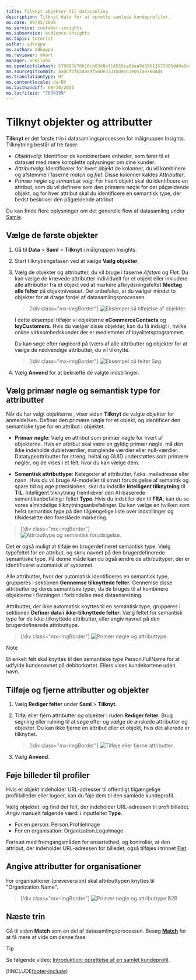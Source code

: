 ```yaml
---
title: Tilknyt objekter til datasamling
description: Tilknyt data for at oprette samlede kundeprofiler.
ms.date: 09/25/2020
ms.service: customer-insights
ms.subservice: audience-insights
ms.topic: tutorial
author: adkuppa
ms.author: adkuppa
ms.reviewer: mhart
manager: shellyha
ms.openlocfilehash: 570683876b10cb83d8af14552ca9bea9d80613575005d49a9af37cc16b8e75c9
ms.sourcegitcommit: aa0cfbf6240a9f560e3131bdec63e051a8786dd4
ms.translationtype: HT
ms.contentlocale: da-DK
ms.lasthandoff: 08/10/2021
ms.locfileid: "7034399"
---
```

# <a name="map-entities-and-attributes"></a>Tilknyt objekter og attributter

**Tilknyt** er det første trin i datasamlingsprocessen for målgruppen Insights. Tilknytning består af tre faser:

- *Objektvalg*: Identificer de kombinerbare enheder, som fører til et datasæt med mere komplette oplysninger om dine kunder.
- *Attributvalg*: Identificerer for hvert objekt de kolonner, du vil kombinere og afstemme i faserne *match* og *flet*. Disse kolonner kaldes *Attributter*.
- *Primær nøgle og semantisk valg*: For hvert objekt skal du identificere en attribut, som du vil definere som den primære nøgle for det pågældende objekt, og for hver attribut skal du identificere en semantisk type, der bedst beskriver den pågældende attribut.

Du kan finde flere oplysninger om det generelle flow af datasamling under [Samle](data-unification.md).

## <a name="select-the-first-entities"></a>Vælge de første objekter

1. Gå til **Data** > **Saml** > **Tilknyt** i målgruppen Insights.

2. Start tilknytningsfasen ved at vælge **Vælg objekter**.

3. Vælg de objekter og attributter, du vil bruge i faserne *Afstem* og *Flet*. Du kan vælge de krævede attributter individuelt for et objekt eller inkludere alle attributter fra et objekt ved at markere afkrydsningsfeltet **Medtag alle felter** på objektniveauet. Det anbefales, at du vælger mindst to objekter for at drage fordel af datasamlingsprocessen.

   > [!div class="mx-imgBorder"]
   > ![Eksempel på tilføjelse af objekter.](media/data-manager-configure-map-add-entities-example.png "Eksempel på tilføjelse af objekter")

   I dette eksempel tilføjer vi objekterne **eCommerceContacts** og **loyCustomers**. Hvis du vælger disse objekter, kan du få indsigt i, hvilke online virksomhedskunder der er medlemmer af loyalitetsprogrammet.
   
   Du kan søge efter nøgleord på tværs af alle attributter og objekter for at vælge de nødvendige attributter, du vil tilknytte.
   
     > [!div class="mx-imgBorder"]
   > ![Eksempel på feltet Søg.](media/data-manager-configure-map-search-fields-example.png "Eksempel på feltet Søg")

4. Vælg **Anvend** for at bekræfte de valgte indstillinger.

## <a name="select-primary-key-and-semantic-type-for-attributes"></a>Vælg primær nøgle og semantisk type for attributter

Når du har valgt objekterne , viser siden **Tilknyt** de valgte objekter for anmeldelsen. Definer den primære nøgle for et objekt, og identificer den semantiske type for en attribut i objektet.

- **Primær nøgle**: Vælg en attribut som primær nøgle for hvert af objekterne. Hvis en attribut skal være en gyldig primær nøgle, må den ikke indeholde dubletværdier, manglende værdier eller null-værdier. Datatypeattributter for streng, heltal og GUID understøttes som primære nøgler, og de vises i et felt, hvor du kan vælge dem.

- **Semantisk attributtype**: Kategorier af attributter, f.eks. mailadresse eller navn. Hvis du vil bruge AI-modeller til smart forudsigelse af semantik og spare tid og øge præcisionen, skal du indstille **Intelligent tilknytning** til **TIL**. Intelligent tilknytning fremhæver den AI-baserede semantikanbefaling i feltet **Type**. Hvis du indstiller den til **FRA**, kan du se vores almindelige tilknytningsanbefalinger. Du kan vælge en hvilken som helst semantisk type på den tilgængelige liste over indstillinger og tilsidesætte den foreslåede markering.

> [!div class="mx-imgBorder"]
> ![Attributtype og semantisk forudsigelse.](media/data-manager-configure-map-add-attributes-semantic-prediction.png "Attributtype og semantisk forudsigelse")

Det er også muligt at tilføje en brugerdefineret semantisk type. Vælg typefeltet for en attribut, og skriv navnet på den brugerdefinerede semantiske type. På denne måde kan du også ændre de attributtyper, der er identificeret automatisk af systemet.

Alle attributter, hvor der automatisk identificeres en semantisk type, grupperes i sektionen **Gennemse tilknyttede felter**. Gennemse disse attributter og deres semantiske typer, da de bruges til at kombinere objekterne i fletningen i forbindelse med dataensretning.

Attributter, der ikke automatisk knyttes til en semantisk type, grupperes i sektionen **Definer data i ikke-tilknyttede felter**. Vælg feltet for semantisk type for de ikke-tilknyttede attributter, eller angiv navnet på den brugerdefinerede attributtype.

> [!div class="mx-imgBorder"]
> ![Primær nøgle og attributtype.](media/data-manager-configure-map-add-attributes.png "Primær nøgle og attributtype")

> [!NOTE]
> Et enkelt felt skal knyttes til den semantiske type Person.FullName for at udfylde kundenavnet på debitorkortet. Ellers vises kundekortene uden navn. 

## <a name="add-and-remove-attributes-and-entities"></a>Tilføje og fjerne attributter og objekter

1. Vælg **Rediger felter** under **Saml** > **Tilknyt**.

2. Tilføj eller fjern attributter og objekter i ruden **Rediger felter**. Brug søgning eller rulning til at søge efter og vælge de ønskede attributter og objekter. Du kan ikke fjerne en attribut eller et objekt, hvis det allerede er tilknyttet.

   > [!div class="mx-imgBorder"]
   > ![Tilføje eller fjerne attributter.](media/configure-data-map-edit.png "Tilføje eller fjerne attributter")

3. Vælg **Anvend**.

## <a name="add-images-to-profiles"></a>Føje billeder til profiler

Hvis et objekt indeholder URL-adresser til offentligt tilgængelige profilbilleder eller logoer, kan du føje dem til den samlede kundeprofil.

Vælg objektet, og find det felt, der indeholder URL-adressen til profilbilledet. Angiv manuelt følgende værdi i inputfeltet **Type**. 
- For en person: Person.ProfileImage
- For en organisation: Organization.LogoImage

Fortsæt med fremgangsmåden for ensartethed, og kontrollér, at den attribut, der indeholder URL-adressen for billedet, også tilføjes i trinnet [Flet](merge-entities.md).

## <a name="set-attributes-for-organizations"></a>Angive attributter for organisationer

For organisationer (prøveversion) skal attributtypen knyttes til "Organization.Name".
> [!div class="mx-imgBorder"]
> ![Primær nøgle og attributtype B2B](media/configure-data-map-edit-b2b.png "Primær nøgle og attributtype B2B")

## <a name="next-step"></a>Næste trin

Gå til siden **Match** som en del af datasamlingsprocessen. Besøg [**Match**](match-entities.md) for at få mere at vide om denne fase.

> [!TIP]
> Se følgende video: [Introduktion: oprettelse af en samlet kundeprofil](https://youtu.be/oBfGEhucAxs).


[!INCLUDE[footer-include](../includes/footer-banner.md)]